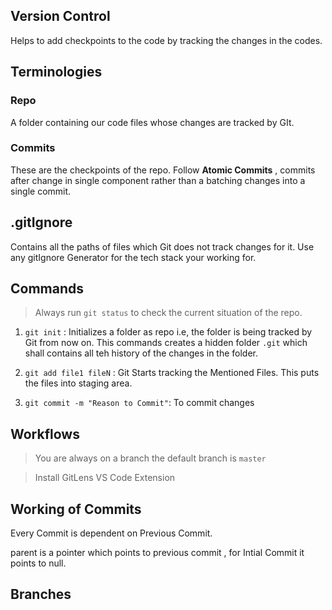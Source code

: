 ## Version Control

Helps to add checkpoints to the code by tracking the changes in the codes.

## Terminologies

### Repo

A folder containing our code files whose changes are tracked by GIt.

### Commits

These are the checkpoints of the repo. Follow **Atomic Commits** , commits after change in single component rather than a batching changes into a single commit.

## .gitIgnore

Contains all the paths of files which Git does not track changes for it. Use any gitIgnore Generator for the tech stack your working for.

## Commands

> Always run `git status` to check the current situation of the repo.

1. `git init` : Initializes a folder as repo i.e, the folder is being tracked by Git from now on. This commands creates a hidden folder `.git` which shall contains all teh history of the changes in the folder.

2. `git add file1 fileN` :  Git Starts tracking the Mentioned Files.  This puts the files into staging area. 

3. `git commit -m "Reason to Commit"`: To commit changes

## Workflows

> You are always on a branch the default branch is `master`

> Install GitLens VS Code Extension

## Working of Commits

Every Commit is dependent on Previous Commit.

parent is a pointer which points to previous commit , for Intial Commit it points to null.

## Branches




